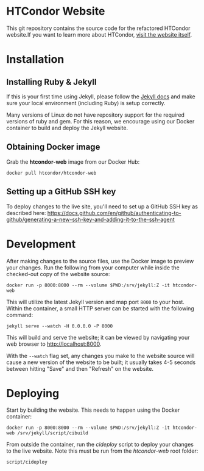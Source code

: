 # HTCondor Website

This git repository contains the source code for the refactored HTCondor website.If you want to learn more about HTCondor, [visit the website itself](https://htcondor.org).


# Installation

## Installing Ruby & Jekyll
 
If this is your first time using Jekyll, please follow the [Jekyll docs](https://jekyllrb.com/docs/installation/) and make sure your local environment (including Ruby) is setup correctly.

Many versions of Linux do not have repository support for the required versions of ruby and gem. For this reason, we encourage using our Docker container to build and deploy the Jekyll website.

## Obtaining Docker image

Grab the **htcondor-web** image from our Docker Hub:
```
docker pull htcondor/htcondor-web
```

## Setting up a GitHub SSH key

To deploy changes to the live site, you'll need to set up a GitHub SSH key as described here: https://docs.github.com/en/github/authenticating-to-github/generating-a-new-ssh-key-and-adding-it-to-the-ssh-agent


# Development

After making changes to the source files, use the Docker image to preview your changes. Run the following from your computer while inside the checked-out copy of the website source:

```
docker run -p 8000:8000 --rm --volume $PWD:/srv/jekyll:Z -it htcondor-web
```

This will utilize the latest Jekyll version and map port `8000` to your host.  Within the container, a small HTTP server can be started with the following command:

```
jekyll serve --watch -H 0.0.0.0 -P 8000
```

This will build and serve the website; it can be viewed by navigating your web browser to <http://localhost:8000>.

With the `--watch` flag set, any changes you make to the website source will cause a new version of the website to be built; it usually takes 4-5 seconds between hitting "Save" and then "Refresh" on the website.


# Deploying

Start by building the website. This needs to happen using the Docker container:

```
docker run -p 8000:8000 --rm --volume $PWD:/srv/jekyll:Z -it htcondor-web /srv/jekyll/script/cibuild
```

From outside the container, run the *cideploy* script to deploy your changes to the live website. Note this must be run from the *htcondor-web* root folder:

```
script/cideploy
```